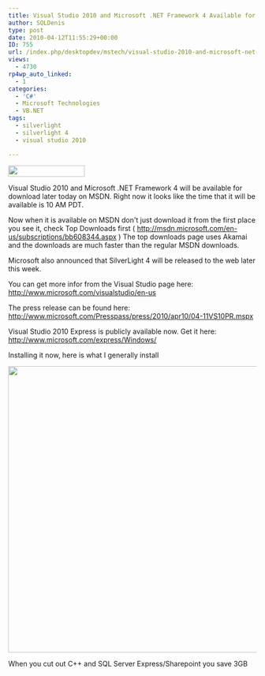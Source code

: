 ```yaml
---
title: Visual Studio 2010 and Microsoft .NET Framework 4 Available for download today
author: SQLDenis
type: post
date: 2010-04-12T11:55:29+00:00
ID: 755
url: /index.php/desktopdev/mstech/visual-studio-2010-and-microsoft-net-fra/
views:
  - 4730
rp4wp_auto_linked:
  - 1
categories:
  - 'C#'
  - Microsoft Technologies
  - VB.NET
tags:
  - silverlight
  - silverlight 4
  - visual studio 2010

---
```

<div>
  <img src="https://lessthandot.z19.web.core.windows.net/wp-content/uploads/blogs/DesktopDev//logo_vstudio.png" alt="" title="" width="155" height="23" />
</div>

Visual Studio 2010 and Microsoft .NET Framework 4 will be available for download later today on MSDN. Right now it looks like the time that it will be available is 10 AM PDT.

Now when it is available on MSDN don't just download it from the first place you see it, check Top Downloads first ( http://msdn.microsoft.com/en-us/subscriptions/bb608344.aspx ) The top downloads page uses Akamai and the downloads are much faster than the regular MSDN downloads.

Microsoft also announced that SilverLight 4 will be released to the web later this week.

You can get more infor from the Visual Studio page here: http://www.microsoft.com/visualstudio/en-us

The press release can be found here: http://www.microsoft.com/Presspass/press/2010/apr10/04-11VS10PR.mspx

Visual Studio 2010 Express is publicly available now. Get it here: http://www.microsoft.com/express/Windows/

Installing it now, here is what I generally install
  
<img src="https://lessthandot.z19.web.core.windows.net/wp-content/uploads/blogs/DesktopDev//Ultimate.PNG" alt="" title="" width="756" height="581" />

When you cut out C++ and SQL Server Express/Sharepoint you save 3GB